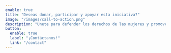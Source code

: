 ```yaml
---
enable: true
title: "Deseas donar, participar y apoyar esta iniciativa?"
image: "/images/call-to-action.png"
description: "Únete para defender los derechos de las mujeres y promover el apoyo mutuo entre las familias y su entorno, generando una  alternativa de cambio que incida en el mejoramiento de la calidad de vida de cada una de las asociadas y sus familias."
button:
  enable: true
  label: "¡Contáctanos!"
  link: "/contact"
---
```

